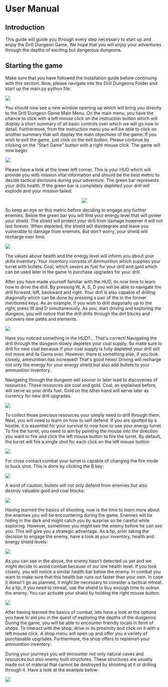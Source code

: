 <style>
	div {
		text-align: justify;
		text-justify: inter-word;
		font-family: "Times New Roman";			
	}

	object {
		display: block;
		margin: 0 auto;
	}

  a[title="centre"] {
  display: block;
  width: 100%;
  text-align: center;
}

</style>


# User Manual

## Introduction

This guide will guide you through every step necessary to start up and enjoy the Drill Dungeon Game. We hope that you will enjoy your adventures through the depths of exciting but dangerous dungeons.

## Starting the game

Make sure that you have followed the Installation guide before continuing with this section. Now, please navigate into the Drill Dungeons Folder and start up the main.py python file:

![](gifs/start-drill-game.gif)


You should now see a new window opening up which will bring you directly to the Drill Dungeon Game Main Menu.
On the main menu, you have the chance to click with a left mouse click on the instruction button which will display a short summary of all basic controls over which we will go now in detail. Furthermore, from the instruction menu you will be able to click on another summary that will display the main objectives of the game. If you wish to exit the game, just click on the exit button.
Please continue by clicking on the "Start Game" button with a right mouse click. The game will now begin:


![](gifs/Main-Menu.gif)

Please have a look at the lower left corner. This is your HUD which will provide you with mission vital information and should be the best metric to decide tactical decisions during your adventure. The green bar represents your drills health. If the green bar is completely depleted your drill will explode and your mission failed:



[![](pictures/HUD.png)](# "centre")



So keep an eye on this metric before deciding to engage any further enemies. Below the green bar you will find your energy level that will power your shield. The shield will protect your drill from damage however it will not last forever. When depleted, the shield will disintegrate and leave you vulnerable to damage from enemies. But don't worry, your shield will recharge over time.

![](gifs/Shield-demo.gif)

The values above health and the energy level will inform you about your drills inventory. Your inventory consists of Ammunition which supplies your turret with bullets. Coal, which severs as fuel for your drill and gold which can be used later in the game to purchase upgrades for your drill.

After you have made yourself familiar with the HUD, its now time to learn how to drive the drill. By pressing W, A, S, D you will be able to navigate the drill forward, left, backward and right. Your drill is also capable of drilling diagonally which can be done by pressing a pair of the in the former mentioned keys. As an example, if you wish to drill diagonally up to the right, press W and D simultaneously. As you, start driving and exploring the dungeon, you will notice that the drill drills through the dirt blocks and uncovers new paths and elements.


![](gifs/Driving-demo.gif)


Have you noticed something in the HUD?... That's correct! Navigating the drill through the dungeon slowly depletes your coal supply. So make sure to drill for new coal because if your coal supply is fully depleted your drill will not move and its Game over. However, there is something else, if you look closely, ammunition has increased! That's good news! Driving will recharge not only the energy for your energy shield but also add bullets to your ammunition inventory.

Navigating through the dungeon will sooner or later lead to discoveries of resources. These resources are coal and gold. Coal, as explained before, will serve as your drills fuel. Gold on the other hand will serve later as currency for new drill upgrades.


![](gifs/Gold-Coal-demo.gif)


To collect those precious resources your simply need to drill through them. Next, you will need to learn on how to self defend. If you are spotted by a hostile, it is essential for your survival to now how to use your energy turret. To fire the turret, you need to aim by pointing the mouse into the direction you want to fire and click the left mouse button to fire the turret. By default, the turret will fire a single shot for each click on the left mouse button:


![](gifs/Single-Shot-demo.gif)


For close contact combat your turret is capable of changing the fire mode to buck shot. This is done by clicking the B key:

![](gifs/Buck-shot-demo.gif)

A word of caution, bullets will not only defend from enemies but also destroy valuable gold and coal blocks:

![](gifs/Coal-explosion.gif)

Having learned the basics of shooting, now is the time to learn more about the enemies you will be encountering during the game. Enemies will be hiding in the dark and might catch you by surprise so be careful while exploring. However, sometimes you might see the enemy before he can see you. This will give you a strategic advantage. As a tip, prior taking the decision to engage the enemy, have a look at your inventory, health and energy shield levels:

![](gifs/undetected-enemy.gif)


As you can see in the above, the enemy hasn't detected us yet and we might decide to avoid combat because of our low health level. If you look closely, you will notice a similar health bar below the enemy. In combat you want to make sure that this health bar runs out faster than your own. In case it doesn't go as planned, it might be necessary to consider a tactical retreat. As a tip, if you need to retreat, use the shield to buy enough time to outrun the enemy. You can activate your shield by holding the right mouse button:

![](gifs/fight-enemy.gif)


After having learned the basics of combat, lets have a look at the options you have to aid you in the quest of exploring the depths of the dungeons. During the game, you will be able to encounter friendly locals in form of shops. To interact with the shop, drive in its proximity and click on it with a left mouse click. A shop menu will open up and offer you a variety of purchasable upgrades. Furthermore, the shop offers to replenish your ammunition inventory:

During your journeys you will encounter not only natural caves and resources but also enemy built structures. These structures are usually made out of material that cannot be destroyed by shooting at it or drilling through it. Have a look at the example below:

![](gifs/enemy-structure.gif)
